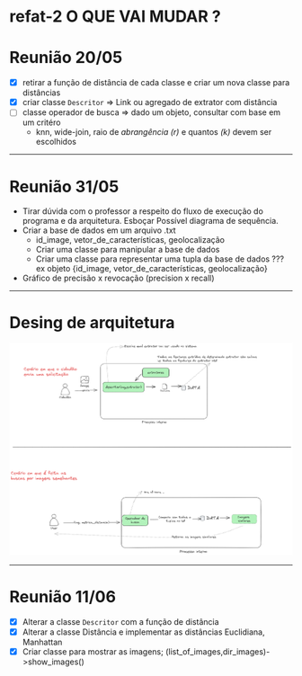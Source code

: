 # refat-2 O QUE VAI MUDAR ?

# Reunião 20/05  

- [x] retirar a função de distância de cada classe e criar um nova classe para distâncias
- [x] criar classe  `Descritor` => Link ou agregado de extrator com distância
- [ ] classe operador de busca => dado um objeto, consultar com base em um critéro
  - knn, wide-join, raio de _abrangência (r)_ e quantos _(k)_ devem ser escolhidos

___ 
# Reunião 31/05
- Tirar dúvida com o professor a respeito do fluxo de execução do programa e da arquitetura. Esboçar Possível diagrama de sequência.
- Criar a base de dados em um arquivo .txt
  - id_image, vetor_de_características, geolocalização
  - Criar uma classe para manipular a base de dados
  - Criar uma classe para representar uma tupla da base de dados ??? ex objeto {id_image, vetor_de_características, geolocalização} 
- Gráfico de precisão x revocação (precision x recall)

___ 

# Desing de arquitetura
![Design de como,até então, está implementado o sistema](arquitetura.png "fluxograma")


___

# Reunião 11/06
- [x] Alterar  a classe `Descritor` com a função de distância
- [x] Alterar a classe Distância e implementar as distâncias Euclidiana, Manhattan
- [x] Criar classe para mostrar as imagens; (list_of_images,dir_images)->show_images()